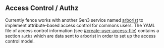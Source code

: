 
## Access Control / Authz

Currently fence works with another Gen3 service named
[arborist](https://github.com/uc-cdis/arborist) to implement attribute-based access
control for commons users. The YAML file of access control information (see
[#create-user-access-file](setup.md#create-user-access-file)) contains a section `authz` which are data sent to
arborist in order to set up the access control model.
